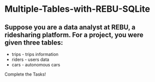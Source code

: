 # Multiple-Tables-with-REBU-SQLite


## Suppose you are a data analyst at REBU, a ridesharing platform. For a project, you were given three tables:

* trips - trips information
* riders - users data
* cars - autonomous cars

Complete the Tasks!

